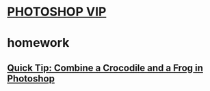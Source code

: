 # [PHOTOSHOP VIP](http://photoshopvip.net/)

# homework

## [Quick Tip: Combine a Crocodile and a Frog in Photoshop](http://psd.tutsplus.com/tutorials/photo-effects-tutorials/crocodile-and-frog-photoshop/)